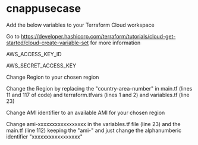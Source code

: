 # cnappusecase


Add the below variables to your Terraform Cloud workspace

Go to https://developer.hashicorp.com/terraform/tutorials/cloud-get-started/cloud-create-variable-set for more information

AWS_ACCESS_KEY_ID

AWS_SECRET_ACCESS_KEY



Change Region to your chosen region

Change the Region by replacing the "country-area-number" in main.tf (lines 11 and 117 of code) and terraform.tfvars (lines 1 and 2) and variables.tf (line 23)



Change AMI identifier to an available AMI for your chosen region

Change ami-xxxxxxxxxxxxxxxxx in the variables.tf file (line 23) and the main.tf (line 112) keeping the "ami-" and just change the alphanumberic identifier "xxxxxxxxxxxxxxxxx"

